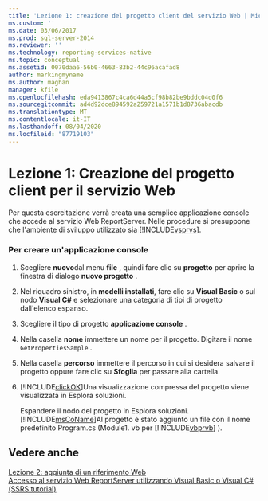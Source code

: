 ```yaml
---
title: 'Lezione 1: creazione del progetto client del servizio Web | Microsoft Docs'
ms.custom: ''
ms.date: 03/06/2017
ms.prod: sql-server-2014
ms.reviewer: ''
ms.technology: reporting-services-native
ms.topic: conceptual
ms.assetid: 0070daa6-56b0-4663-83b2-44c96acafad8
author: markingmyname
ms.author: maghan
manager: kfile
ms.openlocfilehash: eda9413867c4ca6d44a5cf98b82be9bddc04d0f6
ms.sourcegitcommit: ad4d92dce894592a259721a1571b1d8736abacdb
ms.translationtype: MT
ms.contentlocale: it-IT
ms.lasthandoff: 08/04/2020
ms.locfileid: "87719103"
---
```

# <a name="lesson-1-creating-the-web-service-client-project"></a>Lezione 1: Creazione del progetto client per il servizio Web
  Per questa esercitazione verrà creata una semplice applicazione console che accede al servizio Web ReportServer. Nelle procedure si presuppone che l'ambiente di sviluppo utilizzato sia [!INCLUDE[vsprvs](../includes/vsprvs-md.md)].  
  
### <a name="to-create-a-console-application"></a>Per creare un'applicazione console  
  
1.  Scegliere **nuovo**dal menu **file** , quindi fare clic su **progetto** per aprire la finestra di dialogo **nuovo progetto** .  
  
2.  Nel riquadro sinistro, in **modelli installati**, fare clic su **Visual Basic** o sul nodo **Visual C#** e selezionare una categoria di tipi di progetto dall'elenco espanso.  
  
3.  Scegliere il tipo di progetto **applicazione console** .  
  
4.  Nella casella **nome** immettere un nome per il progetto. Digitare il nome `GetPropertiesSample` .  
  
5.  Nella casella **percorso** immettere il percorso in cui si desidera salvare il progetto oppure fare clic su **Sfoglia** per passare alla cartella.  
  
6.  [!INCLUDE[clickOK](../includes/clickok-md.md)]Una visualizzazione compressa del progetto viene visualizzata in Esplora soluzioni.  
  
     Espandere il nodo del progetto in Esplora soluzioni. [!INCLUDE[msCoName](../includes/msconame-md.md)]Al progetto è stato aggiunto un file con il nome predefinito Program.cs (Module1. vb per [!INCLUDE[vbprvb](../includes/vbprvb-md.md)] ).  
  
## <a name="see-also"></a>Vedere anche  
 [Lezione 2: aggiunta di un riferimento Web](../../2014/tutorials/lesson-2-adding-a-web-reference.md)   
 [Accesso al servizio Web ReportServer utilizzando Visual Basic o Visual C&#35; &#40;SSRS tutorial&#41;](../../2014/tutorials/access-report-server-web-service-vb-vcsharp-ssrs-tutorial.md)  
  
  
